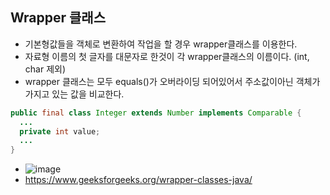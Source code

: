 ## Wrapper 클래스
  - 기본형값들을 객체로 변환하여 작업을 할 경우 wrapper클래스를 이용한다.
  - 자료형 이름의 첫 글자를 대문자로 한것이 각 wrapper클래스의 이름이다. (int, char 제외)
  - wrapper 클래스는 모두 equals()가 오버라이딩 되어있어서 주소값이아닌 객체가 가지고 있는 값을 비교한다.
  ```java
  public final class Integer extends Number implements Comparable {
    ...
    private int value;
    ...
  }
  ```
  - ![image](https://user-images.githubusercontent.com/95848796/198889963-92d9356e-832e-4c01-a572-f2cfde63ec81.png)
  - https://www.geeksforgeeks.org/wrapper-classes-java/
